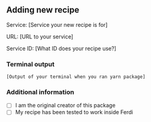 <!--
  Thank you for taking the time to create a recipe for Ferdi.
  Please complete the following form so we can add your new recipe
 -->
## Adding new recipe
Service: [Service your new recipe is for]

URL: [URL to your service]

Service ID: [What ID does your recipe use?]

### Terminal output
```
[Output of your terminal when you ran yarn package]
```

### Additional information
<!-- Please also accept the following checkboxes -->
- [ ] I am the original creator of this package
- [ ] My recipe has been tested to work inside Ferdi

<!-- Here you can write anything else you want to tell us. --> 
